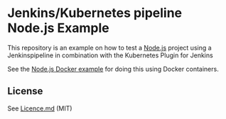 # Jenkins/Kubernetes pipeline Node.js Example


This repository is an example on how to test a [Node.js](https://nodejs.org/) project using a Jenkinspipeline in combination with the Kubernetes Plugin for Jenkins

See the [Node.js Docker example](https://github.com/buildkite/nodejs-docker-example) for doing this using Docker containers.

## License

See [Licence.md](Licence.md) (MIT)
